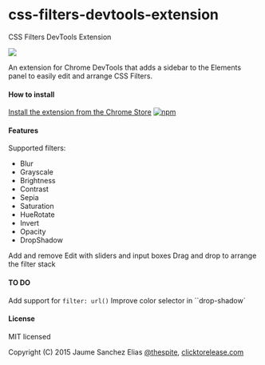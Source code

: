 # css-filters-devtools-extension
CSS Filters DevTools Extension

![](https://raw.githubusercontent.com/spite/css-filters-devtools-extension/master/about/marquee.png)

An extension for Chrome DevTools that adds a sidebar to the Elements panel to easily edit and arrange CSS Filters.

#### How to install ####

[Install the extension from the Chrome Store](https://chrome.google.com/webstore/detail/jeidmdcnbpcnjmmeelolmhldaboickfn)
[![npm](https://raw.githubusercontent.com/spite/css-filters-devtools-extension/master/about/ChromeWebStore_Badge_v2_496x150.png)](https://chrome.google.com/webstore/detail/jeidmdcnbpcnjmmeelolmhldaboickfn)

#### Features ####

Supported filters:
- Blur
- Grayscale
- Brightness
- Contrast
- Sepia
- Saturation
- HueRotate
- Invert
- Opacity
- DropShadow

Add and remove
Edit with sliders and input boxes
Drag and drop to arrange the filter stack

#### TO DO ####

Add support for ``filter: url()``
Improve color selector in ``drop-shadow`

#### License ####

MIT licensed

Copyright (C) 2015 Jaume Sanchez Elias [@thespite](https://twitter.com/thespite), [clicktorelease.com](https://www.clicktorelease.com)
